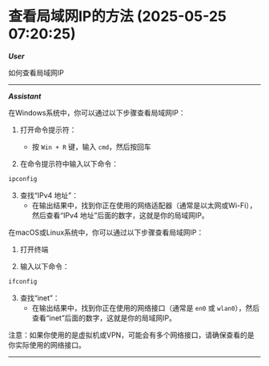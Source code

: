 <!-- Generated by SpecStory -->

# 查看局域网IP的方法 (2025-05-25 07:20:25)

_**User**_

如何查看局域网IP

---

_**Assistant**_

在Windows系统中，你可以通过以下步骤查看局域网IP：

1. 打开命令提示符：
   - 按 `Win + R` 键，输入 `cmd`，然后按回车

2. 在命令提示符中输入以下命令：
```cmd
ipconfig
```

3. 查找“IPv4 地址”：
   - 在输出结果中，找到你正在使用的网络适配器（通常是以太网或Wi-Fi），然后查看“IPv4 地址”后面的数字，这就是你的局域网IP。

在macOS或Linux系统中，你可以通过以下步骤查看局域网IP：

1. 打开终端

2. 输入以下命令：
```bash
ifconfig
```

3. 查找“inet”：
   - 在输出结果中，找到你正在使用的网络接口（通常是 `en0` 或 `wlan0`），然后查看“inet”后面的数字，这就是你的局域网IP。

注意：如果你使用的是虚拟机或VPN，可能会有多个网络接口，请确保查看的是你实际使用的网络接口。

---

